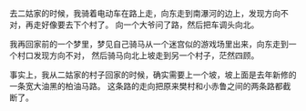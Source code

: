 去二姑家的时候，我骑着电动车在路上走，向东走到南瀑河的边上，发现方向不对，再走好像要去下个村了。
向一个大爷问了路，然后把车调头向北。

我再回家前的一个梦里，梦见自己骑马从一个迷宫似的游戏场里出来，向东走到一个村口发现方向不对，
然后骑马向北上坡走到另一个村子，茫然四顾。

事实上，我从二姑家的村子回家的时候，确实需要上一个坡，坡上面是去年新修的一条宽大油黑的柏油马路。
这条路的走向把原来樊村和小赤鲁之间的两条路都截断了。
